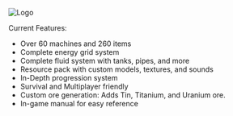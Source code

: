 ![Logo](http://i.imgur.com/kNajiaw.png)

Current Features:
* Over 60 machines and 260 items
* Complete energy grid system
* Complete fluid system with tanks, pipes, and more
* Resource pack with custom models, textures, and sounds
* In-Depth progression system
* Survival and Multiplayer friendly
* Custom ore generation: Adds Tin, Titanium, and Uranium ore.
* In-game manual for easy reference
